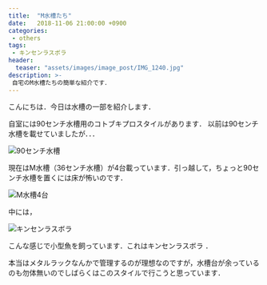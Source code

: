 ```yaml
---
title:  "M水槽たち"
date:   2018-11-06 21:00:00 +0900
categories: 
 - others
tags:
 - キンセンラスボラ
header:
  teaser: "assets/images/image_post/IMG_1240.jpg"
description: >-
 自宅のM水槽たちの簡単な紹介です．
---
```



こんにちは．今日は水槽の一部を紹介します．

自室には90センチ水槽用のコトブキプロスタイルがあります．
以前は90センチ水槽を載せていましたが．．．

![90センチ水槽](assets/images/image_post/IMG_1240.jpg)


現在はM水槽（36センチ水槽）が4台載っています．引っ越して，ちょっと90センチ水槽を置くには床が怖いのです．

![M水槽4台](assets/images/image_post/DSCN5309.jpg)

中には，

![キンセンラスボラ](assets/images/image_post/DSCN5302.jpg)


こんな感じで小型魚を飼っています．これはキンセンラスボラ ．



本当はメタルラックなんかで管理するのが理想なのですが，水槽台が余っているのも勿体無いのでしばらくはこのスタイルで行こうと思っています．
